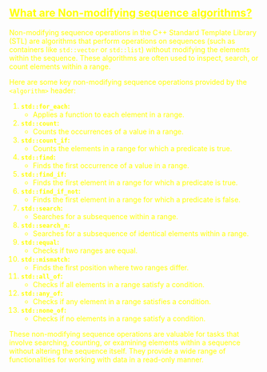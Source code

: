 ## <font color="yellow"><u>What are Non-modifying sequence algorithms?</u></f>

Non-modifying sequence operations in the C++ Standard Template Library (STL) are algorithms that perform operations on sequences (such as containers like `std::vector` or `std::list`) without modifying the elements within the sequence. These algorithms are often used to inspect, search, or count elements within a range. 

Here are some key non-modifying sequence operations provided by the `<algorithm>` header:

1. **`std::for_each`:**
    - Applies a function to each element in a range.
2. **`std::count`:**
    - Counts the occurrences of a value in a range.
3. **`std::count_if`:**
    - Counts the elements in a range for which a predicate is true.
4. **`std::find`:**
    - Finds the first occurrence of a value in a range.
5. **`std::find_if`:**
    - Finds the first element in a range for which a predicate is true.
6. **`std::find_if_not`:**
    - Finds the first element in a range for which a predicate is false.
7. **`std::search`:**
    - Searches for a subsequence within a range.
8. **`std::search_n`:**
    - Searches for a subsequence of identical elements within a range.
9. **`std::equal`:**
    - Checks if two ranges are equal.
10. **`std::mismatch`:**
    - Finds the first position where two ranges differ.
11. **`std::all_of`:**
    - Checks if all elements in a range satisfy a condition.
12. **`std::any_of`:**
    - Checks if any element in a range satisfies a condition.
13. **`std::none_of`:**
    - Checks if no elements in a range satisfy a condition.

These non-modifying sequence operations are valuable for tasks that involve searching, counting, or examining elements within a sequence without altering the sequence itself. They provide a wide range of functionalities for working with data in a read-only manner.
